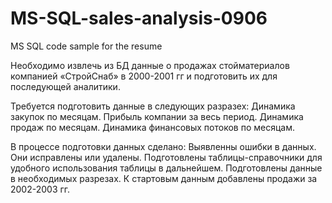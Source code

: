 # MS-SQL-sales-analysis-0906
MS SQL code sample for the resume

Необходимо извлечь из БД данные о продажах стойматериалов компанией «СтройСнаб» в 2000-2001 гг и подготовить их для последующей аналитики.
   
   Требуется подготовить данные в следующих разразех:
      Динамика закупок по месяцам.
      Прибыль компании за весь период.
      Динамика продаж по месяцам.
      Динамика финансовых потоков по месяцам.

В процессе подготовки данных сделано:
   Выявленны ошибки в данных. Они исправлены или удалены.
   Подготовлены таблицы-справочники для удобного использования таблицы в дальнейшем.
   Подготовлены данные в необходимых разрезах.
   К стартовым данным добавлены продажи за 2002-2003 гг.
